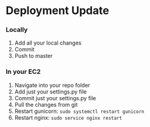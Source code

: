  
# Deployment Update

### Locally

1. Add all your local changes
2. Commit
3. Push to master

### In your EC2

1. Navigate into your repo folder
2. Add just your settings.py file
3. Commit just your settings.py file
4. Pull the changes from git
5. Restart gunicorn: ```sudo systemctl restart gunicorn```
6. Restart nginx: ```sudo service nginx restart```
 

